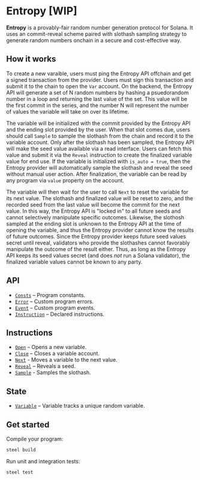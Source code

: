 # Entropy [WIP]

**Entropy** is a provably-fair random number generation protocol for Solana. It uses an commit-reveal scheme paired with slothash sampling strategy to generate random numbers onchain in a secure and cost-effective way.

## How it works

To create a new varaible, users must ping the Entropy API offchain and get a signed transaction from the provider. Users must sign this transaction and submit it to the chain to open the `Var` account. On the backend, the Entropy API will generate a set of N random numbers by hashing a psuedorandom number in a loop and returning the last value of the set. This value will be the first commit in the series, and the number N will represent the number of values the variable will take on over its lifetime.

The variable will be initialized with the commit provided by the Entropy API and the ending slot provided by the user. When that slot comes due, users should call `Sample` to sample the slothash from the chain and record it to the variable account. Only after the slothash has been sampled, the Entropy API will make the seed value available via a read interface. Users can fetch this value and submit it via the `Reveal` instruction to create the finalized variable value for end use. If the variable is initialized with `is_auto = true`, then the Entropy provider will automatically sample the slothash and reveal the seed without manual user action. After finalization, the variable can be read by any program via `value` property on the account.

The variable will then wait for the user to call `Next` to reset the variable for its next value. The slothash and finalized value will be reset to zero, and the recorded seed from the last value will become the commit for the next value. In this way, the Entropy API is "locked in" to all future seeds and cannot selectively manipulate specific outcomes. Likewise, the slothosh sampled at the ending slot is unknown to the Entropy API at the time of opening the variable, and thus the Entropy provider cannot know the results of future outcomes. Since the Entropy provider keeps future seed values secret until reveal, validators who provide the slothashes cannot favorably manipulate the outcome of the result either. Thus, as long as the Entropy API keeps its seed values secret (and does *not* run a Solana validator), the finalized variable values cannot be known to any party.


## API
- [`Consts`](api/src/consts.rs) – Program constants.
- [`Error`](api/src/error.rs) – Custom program errors.
- [`Event`](api/src/event.rs) – Custom program events.
- [`Instruction`](api/src/instruction.rs) – Declared instructions.

## Instructions
- [`Open`](program/src/open.rs) – Opens a new variable.
- [`Close`](program/src/close.rs) – Closes a variable account.
- [`Next`](program/src/next.rs) - Moves a variable to the next value.
- [`Reveal`](program/src/reveal.rs) – Reveals a seed.
- [`Sample`](program/src/sample.rs) - Samples the slothash.

## State
- [`Variable`](api/src/state/variable.rs) – Variable tracks a unique random variable.

## Get started

Compile your program:
```sh
steel build
```

Run unit and integration tests:
```sh
steel test
```
